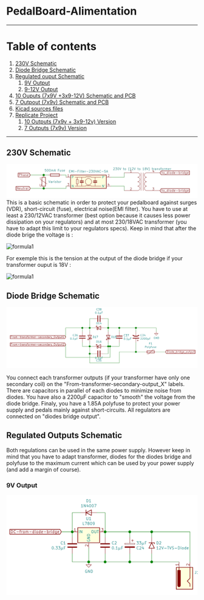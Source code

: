 # PedalBoard-Alimentation
***
# Table of contents
1. [230V Schematic](#230v-schematic)
2. [Diode Bridge Schematic](#diode-bridge-schematic)
3. [Regulated ouput Schematic](#regulated-output-schematic)
    1. [9V Output](#9v-output)
    2. [9-12V Output](#9-12v-output)
5. [10 Ouputs (7x9V +3x9-12V) Schematic and PCB](#10-ouputs-schematic) 
6. [7 Outpout (7x9v) Schematic and PCB](#7_Output_Schematic_and_PCB)
7. [Kicad sources files](#Kicad_sources_files)
8. [Replicate Project](#replicate-project)
    1. [10 Outputs (7x9v + 3x9-12v) Version](#10-outputs-version)
    2. [7 Outputs (7x9v) Version](#7-outputs-version)
***
## 230V Schematic
![230V Schematic](Images/Common/230VAC_part.png)
This is a basic schematic in order to protect your pedalboard against surges (VDR), short-circuit (fuse), electrical noise(EMI filter). You have to use at least a 230/12VAC transformer (best option because it causes less power dissipation on your regulators) and at most 230/18VAC transformer (you have to adapt this limit to your regulators specs). Keep in mind that after the diode brige the voltage is : 

![formula1](https://render.githubusercontent.com/render/math?math=\sqrt{2}\times%20U_{transformer})

For exemple this is the tension at the output of the diode bridge if your transformer ouput is 18V :

![formula1](https://render.githubusercontent.com/render/math?math=\sqrt{2}\times18\approx25.5V)

## Diode Bridge Schematic

![Diode Bridge Schematic](Images/Common/diode_bridge.png)

You connect each transformer outputs (if your transformer have only one secondary coil) on the "From-transformer-secondary-output_X" labels.
There are capacitors in parallel of each diodes to minimize noise from diodes. You have also a 2200µF capacitor to "smooth" the voltage from the diode bridge.
Finaly, you have a 1.85A polyfuse to protect your power supply and pedals mainly against short-circuits. All regulators are connected on "diodes bridge output".

## Regulated Outputs Schematic
Both regulations can be used in the same power supply. However keep in mind that you have to adapt transformer, diodes for the diodes bridge and polyfuse to the maximum current which can be used by your power supply (and add a margin of course).
### 9V Output
![9V output schematic](Images/Common/unit-9v.png)
